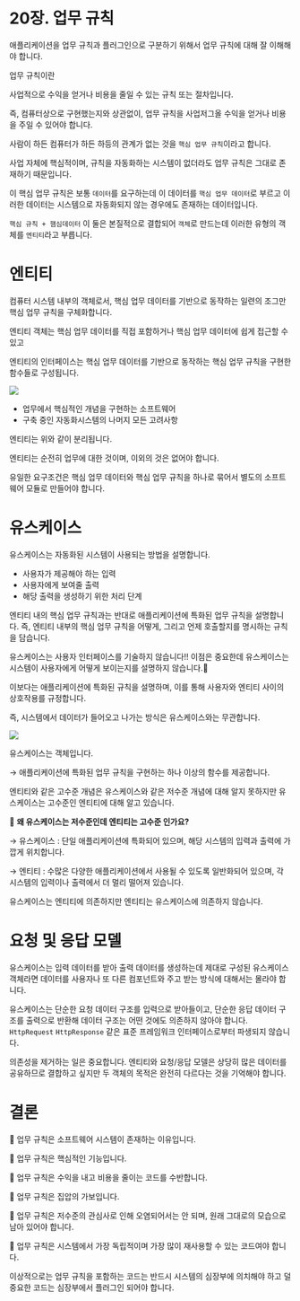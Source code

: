 # 20장. 업무 규칙

애플리케이션을 업무 규칙과 플러그인으로 구분하기 위해서 업무 규칙에 대해 잘 이해해야 합니다.

업무 규칙이란

사업적으로 수익을 얻거나 비용을 줄일 수 있는 규칙 또는 절차입니다.

즉, 컴퓨터상으로 구현했는지와 상관없이, 업무 규칙을 사업저그올 수익을 얻거나 비용을 주일 수 있어야 합니다.

사람이 하든 컴퓨터가 하든 하등의 관계가 없는 것을 `핵심 업무 규칙`이라고 합니다.

사업 자체에 핵심적이며, 규칙을 자동화하는 시스템이 없더라도 업무 규칙은 그대로 존재하기 때문입니다.

이 핵심 업무 규칙은 보통 `데이터`를 요구하는데 이 데이터를 `핵심 업무 데이터`로 부르고 이러한 데이터는 시스템으로 자동화되지 않는 경우에도 존재하는 데이터입니다.

`핵심 규칙 + 햄심데이터` 이 둘은 본질적으로 결합되어 `객체`로 만드는데 이러한 유형의 객체를 `엔티티`라고 부릅니다.

# 엔티티

컴퓨터 시스템 내부의 객체로서, 핵심 업무 데이터를 기반으로 동작하는 일련의 조그만 핵심 업무 규칙을 구체화합니다.

엔티티 객체는 핵심 업무 데이터를 직접 포함하거나 핵심 업무 데이터에 쉽게 접근할 수 있고 

엔티티의 인터페이스는 핵심 업무 데이터를 기반으로 동작하는 핵심 업무 규칙을 구현한 함수들로 구성됩니다.

![](image/heb_image1.heic)

- 업무에서 핵심적인 개념을 구현하는 소프트웨어
- 구축 중인 자동화시스템의 나머지 모든 고려사항

엔티티는 위와 같이 분리됩니다.

엔티티는 순전히 업무에 대한 것이며, 이외의 것은 없어야 합니다.

유일한 요구조건은 핵심 업무 데이터와 핵심 업무 규칙을 하나로 묶어서 별도의 소프트웨어 모듈로 만들어야 합니다.

# 유스케이스

유스케이스는 자동화된 시스템이 사용되는 방법을 설명합니다.

- 사용자가 제공해야 하는 입력
- 사용자에게 보여줄 출력
- 해당 출력을 생성하기 위한 처리 단계

엔티티 내의 핵심 업무 규칙과는 반대로 애플리케이션에 특화된 업무 규칙을 설명합니다. 즉, 엔티티 내부의 핵심 업무 규칙을 어떻게, 그리고 언제 호출할지를 명시하는 규칙을 담습니다.

유스케이스는 사용자 인터페이스를 기술하지 않습니다!! 이점은 중요한데 유스케이스는 시스템이 사용자에게 어떻게 보이는지를 설명하지 않습니다.🤯

이보다는 애플리케이션에 특화된 규칙을 설명하며, 이를 통해 사용자와 엔티티 사이의 상호작용를 규정합니다.

즉, 시스템에서 데이터가 들어오고 나가는 방식은 유스케이스와는 무관합니다.

![](image/heb_image2.heic)

유스케이스는 객체입니다.

→ 애플리케이션에 특화된 업무 규칙을 구현하는 하나 이상의 함수를 제공합니다.

엔티티와 같은 고수준 개념은 유스케이스와 같은 저수준 개념에 대해 알지 못하지만 유스케이스는 고수준인 엔티티에 대해 알고 있습니다.

🤔   **왜 유스케이스는 저수준인데 엔티티는 고수준 인가요?**

→ 유스케이스 : 단일 애플리케이션에 특화되어 있으며, 해당 시스템의 입력과 출력에 가깝게 위치합니다.

→ 엔티티 : 수많은 다양한 애플리케이션에서 사용될 수 있도록 일반화되어 있으며, 각 시스템의 입력이나 출력에서 더 멀리 떨어져 있습니다.

유스케이스는 엔티티에 의존하지만 엔티티는 유스케이스에 의존하지 않습니다.

# 요청 및 응답 모델

유스케이스는 입력 데이터를 받아 출력 데이터를 생성하는데 제대로 구성된 유스케이스 객체라면 데이터를 사용자나 또 다른 컴포넌트와 주고 받는 방식에 대해서는 몰라야 합니다.

유스케이스는 단순한 요청 데이터 구조를 입력으로 받아들이고, 단순한 응답 데이터 구조를 출력으로 반환해 데이터 구조는 어떤 것에도 의존하지 않아야 합니다. `HttpRequest` `HttpResponse` 같은 표준 프레임워크 인터페이스로부터 파생되지 않습니다.

의존성을 제거하는 일은 중요합니다. 엔티티와 요청/응답 모델은 상당히 많은 데이터를 공유하므로 결합하고 싶지만 두 객체의 목적은 완전히 다르다는 것을 기억해야 합니다.

# 결론

📌  업무 규칙은 소프트웨어 시스템이 존재하는 이유입니다.

📌  업무 규칙은 핵심적인 기능입니다.

📌  업무 규칙은 수익을 내고 비용을 줄이는 코드를 수반합니다.

📌  업무 규칙은 집압의 가보입니다.

📌  업무 규칙은 저수준의 관심사로 인해 오염되어서는 안 되며, 원래 그대로의 모습으로 남아 있어야 합니다.

📌  업무 규칙은 시스템에서 가장 독립적이며 가장 많이 재사용할 수 있는 코드여야 합니다.

이상적으로는 업무 규칙을 포함하는 코드는 반드시 시스템의 심장부에 의치해야 하고 덜 중요한 코드는 심장부에서 플러그인 되어야 합니다.